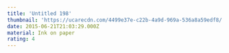 ```yaml
---
title: 'Untitled 198'
thumbnail: 'https://ucarecdn.com/4499e37e-c22b-4a9d-969a-536a8a59edf8/'
date: 2015-06-21T21:03:29.000Z
material: Ink on paper
rating: 4
---
```

